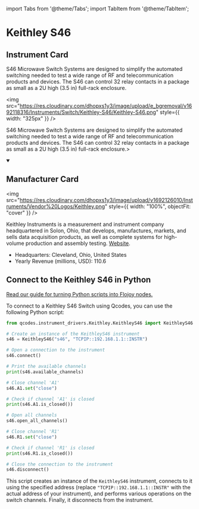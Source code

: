 
import Tabs from '@theme/Tabs';
import TabItem from '@theme/TabItem';

# Keithley S46

## Instrument Card

<div className="flex">

<div>

S46 Microwave Switch Systems are designed to simplify the automated switching needed to test a wide range of RF and telecommunication products and devices. The S46 can control 32 relay contacts in a package as small as a 2U high (3.5 in) full-rack enclosure.

</div>

<img src="https://res.cloudinary.com/dhopxs1y3/image/upload/e_bgremoval/v1692118316/Instruments/Switch/Keithley-S46/Keithley-S46.png" style={{ width: "325px" }} />

</div>

S46 Microwave Switch Systems are designed to simplify the automated switching needed to test a wide range of RF and telecommunication products and devices. The S46 can control 32 relay contacts in a package as small as a 2U high (3.5 in) full-rack enclosure.>

<details open>
<summary><h2>Manufacturer Card</h2></summary>

<img src="https://res.cloudinary.com/dhopxs1y3/image/upload/v1692126010/Instruments/Vendor%20Logos/Keithley.png" style={{ width: "100%", objectFit: "cover" }} />

Keithley Instruments is a measurement and instrument company headquartered in Solon, Ohio, that develops, manufactures, markets, and sells data acquisition products, as well as complete systems for high-volume production and assembly testing. <a href="https://www.tek.com/en">Website</a>.

<ul>
  <li>Headquarters: Cleveland, Ohio, United States</li>
  <li>Yearly Revenue (millions, USD): 110.6</li>
</ul>
</details>

## Connect to the Keithley S46 in Python

[Read our guide for turning Python scripts into Flojoy nodes.](https://docs.flojoy.ai/custom-nodes/creating-custom-node/)


<Tabs>
<TabItem value="Qcodes" label="Qcodes">

To connect to a Keithley S46 Switch using Qcodes, you can use the following Python script:

```python
from qcodes.instrument_drivers.Keithley.KeithleyS46 import KeithleyS46

# Create an instance of the KeithleyS46 instrument
s46 = KeithleyS46("s46", "TCPIP::192.168.1.1::INSTR")

# Open a connection to the instrument
s46.connect()

# Print the available channels
print(s46.available_channels)

# Close channel 'A1'
s46.A1.set("close")

# Check if channel 'A1' is closed
print(s46.A1.is_closed())

# Open all channels
s46.open_all_channels()

# Close channel 'R1'
s46.R1.set("close")

# Check if channel 'R1' is closed
print(s46.R1.is_closed())

# Close the connection to the instrument
s46.disconnect()
```

This script creates an instance of the `KeithleyS46` instrument, connects to it using the specified address (replace `"TCPIP::192.168.1.1::INSTR"` with the actual address of your instrument), and performs various operations on the switch channels. Finally, it disconnects from the instrument.

</TabItem>
</Tabs>